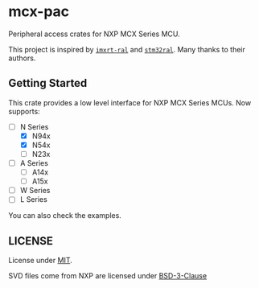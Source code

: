 # mcx-pac

Peripheral access crates for NXP MCX Series MCU.

This project is inspired by [`imxrt-ral`](https://github.com/imxrt-rs/imxrt-ral) and [`stm32ral`](https://github.com/adamgreig/stm32ral).
Many thanks to their authors.

## Getting Started

This crate provides a low level interface for NXP MCX Series MCUs.
Now supports:

- [ ] N Series
  - [x] N94x
  - [x] N54x
  - [ ] N23x
- [ ] A Series
  - [ ] A14x
  - [ ] A15x
- [ ] W Series
- [ ] L Series

You can also check the examples.

## LICENSE

License under [MIT](./LICENSE-MIT).

SVD files come from NXP are licensed under [BSD-3-Clause](./LICENSE-BSD)

